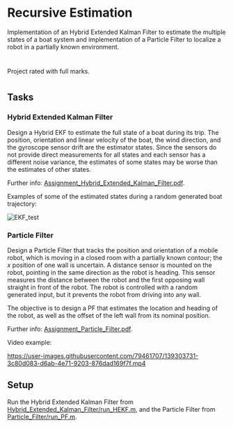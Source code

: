 # Recursive Estimation
Implementation of an Hybrid Extended Kalman Filter to estimate the multiple states of a boat system and implementation of a Particle Filter to localize a robot in a partially known environment.

#

Project rated with full marks.

#

## Tasks

### Hybrid Extended Kalman Filter
Design a Hybrid EKF to estimate the full state of a boat during its trip. The position, orientation and linear velocity of the boat, the wind direction, and the gyroscope sensor drift are the estimator states. Since the sensors do not provide direct measurements for all states and each sensor has a different noise variance, the estimates of some states may be worse than the estimates of other states.  
  
Further info: [Assignment_Hybrid_Extended_Kalman_Filter.pdf](Assignment_Hybrid_Extended_Kalman_Filter.pdf).  
  
Examples of some of the estimated states during a random generated boat trajectory:

![EKF_test](https://user-images.githubusercontent.com/79461707/139303647-5f1d54b5-f994-4f92-a5cc-a3290ff10eed.png)

### Particle Filter
Design a Particle Filter that tracks the position and orientation of a mobile robot, which is moving in a closed room with a partially known contour; the *x* position of one wall is uncertain. A distance sensor is mounted on the robot, pointing in the same direction as the robot is heading. This sensor measures the distance between the robot and the first opposing wall straight in front of the robot. The robot is controlled with a random generated input, but it prevents the robot from driving into any wall.

The objective is to design a PF that estimates the location and heading of the robot, as well as the offset of the left wall from its nominal position.  
  
Further info: [Assignment_Particle_Filter.pdf](Assignment_Particle_Filter.pdf).   
  
Video example: 

https://user-images.githubusercontent.com/79461707/139303731-3c80d083-d6ab-4e71-9203-876dad169f7f.mp4

## Setup
 
Run the Hybrid Extended Kalman Filter from [Hybrid_Extended_Kalman_Filter/run_HEKF.m](Hybrid_Extended_Kalman_Filter/run_HEKF.m), and the Particle Filter from [Particle_Filter/run_PF.m](Particle_Filter/run_PF.m).
